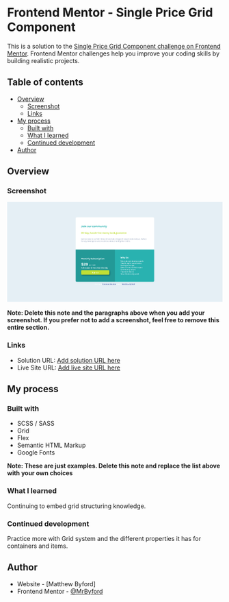 # Frontend Mentor - Single Price Grid Component

This is a solution to the [Single Price Grid Component challenge on Frontend Mentor](https://www.frontendmentor.io/challenges/single-price-grid-component-5ce41129d0ff452fec5abbbc). Frontend Mentor challenges help you improve your coding skills by building realistic projects. 

## Table of contents

- [Overview](#overview)
  - [Screenshot](#screenshot)
  - [Links](#links)
- [My process](#my-process)
  - [Built with](#built-with)
  - [What I learned](#what-i-learned)
  - [Continued development](#continued-development)
- [Author](#author)

## Overview

### Screenshot

![](./screenshot.png)

**Note: Delete this note and the paragraphs above when you add your screenshot. If you prefer not to add a screenshot, feel free to remove this entire section.**

### Links

- Solution URL: [Add solution URL here](https://github.com/MrByford/Front_End_Mentor_Projects/tree/main/Single_Price_Grid_Component)
- Live Site URL: [Add live site URL here](https://mrbyford.github.io/Front_End_Mentor_Projects/Single_Price_Grid_Component/Single_Price_Grid_Component.html)

## My process

### Built with

- SCSS / SASS
- Grid
- Flex
- Semantic HTML Markup
- Google Fonts

**Note: These are just examples. Delete this note and replace the list above with your own choices**

### What I learned

Continuing to embed grid structuring knowledge. 

### Continued development

Practice more with Grid system and the different properties it has for containers and items. 

## Author

- Website - [Matthew Byford]
- Frontend Mentor - [@MrByford](https://www.frontendmentor.io/profile/MrByford)

